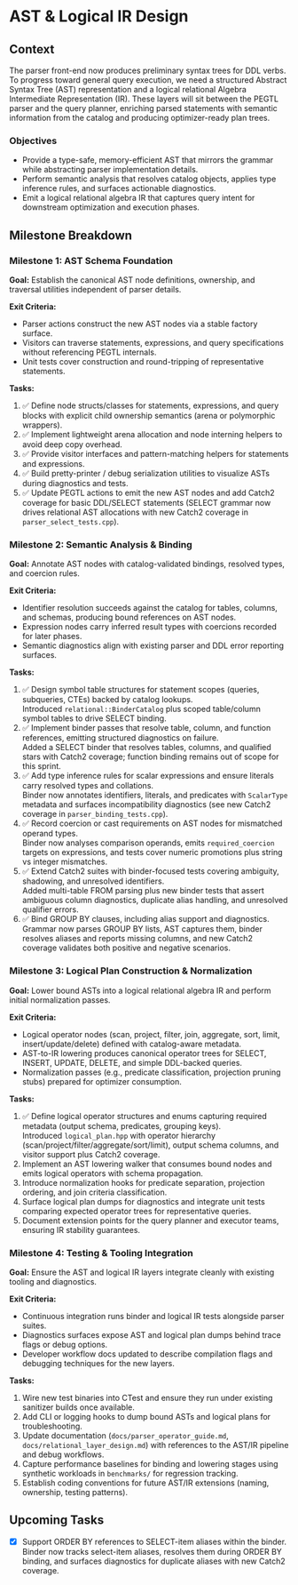# AST & Logical IR Design

## Context
The parser front-end now produces preliminary syntax trees for DDL verbs. To progress toward general query execution, we need a structured Abstract Syntax Tree (AST) representation and a logical relational Algebra Intermediate Representation (IR). These layers will sit between the PEGTL parser and the query planner, enriching parsed statements with semantic information from the catalog and producing optimizer-ready plan trees.

### Objectives
- Provide a type-safe, memory-efficient AST that mirrors the grammar while abstracting parser implementation details.
- Perform semantic analysis that resolves catalog objects, applies type inference rules, and surfaces actionable diagnostics.
- Emit a logical relational algebra IR that captures query intent for downstream optimization and execution phases.

## Milestone Breakdown

### Milestone 1: AST Schema Foundation
**Goal:** Establish the canonical AST node definitions, ownership, and traversal utilities independent of parser details.

**Exit Criteria:**
- Parser actions construct the new AST nodes via a stable factory surface.
- Visitors can traverse statements, expressions, and query specifications without referencing PEGTL internals.
- Unit tests cover construction and round-tripping of representative statements.

**Tasks:**
1. ✅ Define node structs/classes for statements, expressions, and query blocks with explicit child ownership semantics (arena or polymorphic wrappers).
2. ✅ Implement lightweight arena allocation and node interning helpers to avoid deep copy overhead.
3. ✅ Provide visitor interfaces and pattern-matching helpers for statements and expressions.
4. ✅ Build pretty-printer / debug serialization utilities to visualize ASTs during diagnostics and tests.
5. ✅ Update PEGTL actions to emit the new AST nodes and add Catch2 coverage for basic DDL/SELECT statements (SELECT grammar now drives relational AST allocations with new Catch2 coverage in `parser_select_tests.cpp`).

### Milestone 2: Semantic Analysis & Binding
**Goal:** Annotate AST nodes with catalog-validated bindings, resolved types, and coercion rules.

**Exit Criteria:**
- Identifier resolution succeeds against the catalog for tables, columns, and schemas, producing bound references on AST nodes.
- Expression nodes carry inferred result types with coercions recorded for later phases.
- Semantic diagnostics align with existing parser and DDL error reporting surfaces.

**Tasks:**
1. ✅ Design symbol table structures for statement scopes (queries, subqueries, CTEs) backed by catalog lookups.  
	Introduced `relational::BinderCatalog` plus scoped table/column symbol tables to drive SELECT binding.
2. ✅ Implement binder passes that resolve table, column, and function references, emitting structured diagnostics on failure.  
	Added a SELECT binder that resolves tables, columns, and qualified stars with Catch2 coverage; function binding remains out of scope for this sprint.
3. ✅ Add type inference rules for scalar expressions and ensure literals carry resolved types and collations.  \
	Binder now annotates identifiers, literals, and predicates with `ScalarType` metadata and surfaces incompatibility diagnostics (see new Catch2 coverage in `parser_binding_tests.cpp`).
4. ✅ Record coercion or cast requirements on AST nodes for mismatched operand types.  \
	Binder now analyses comparison operands, emits `required_coercion` targets on expressions, and tests cover numeric promotions plus string vs integer mismatches.
5. ✅ Extend Catch2 suites with binder-focused tests covering ambiguity, shadowing, and unresolved identifiers.  \
	Added multi-table FROM parsing plus new binder tests that assert ambiguous column diagnostics, duplicate alias handling, and unresolved qualifier errors.
6. ✅ Bind GROUP BY clauses, including alias support and diagnostics.  \
	Grammar now parses GROUP BY lists, AST captures them, binder resolves aliases and reports missing columns, and new Catch2 coverage validates both positive and negative scenarios.

### Milestone 3: Logical Plan Construction & Normalization
**Goal:** Lower bound ASTs into a logical relational algebra IR and perform initial normalization passes.

**Exit Criteria:**
- Logical operator nodes (scan, project, filter, join, aggregate, sort, limit, insert/update/delete) defined with catalog-aware metadata.
- AST-to-IR lowering produces canonical operator trees for SELECT, INSERT, UPDATE, DELETE, and simple DDL-backed queries.
- Normalization passes (e.g., predicate classification, projection pruning stubs) prepared for optimizer consumption.

**Tasks:**
1. ✅ Define logical operator structures and enums capturing required metadata (output schema, predicates, grouping keys).  \
	Introduced `logical_plan.hpp` with operator hierarchy (scan/project/filter/aggregate/sort/limit), output schema columns, and visitor support plus Catch2 coverage.
2. Implement an AST lowering walker that consumes bound nodes and emits logical operators with schema propagation.
3. Introduce normalization hooks for predicate separation, projection ordering, and join criteria classification.
4. Surface logical plan dumps for diagnostics and integrate unit tests comparing expected operator trees for representative queries.
5. Document extension points for the query planner and executor teams, ensuring IR stability guarantees.

### Milestone 4: Testing & Tooling Integration
**Goal:** Ensure the AST and logical IR layers integrate cleanly with existing tooling and diagnostics.

**Exit Criteria:**
- Continuous integration runs binder and logical IR tests alongside parser suites.
- Diagnostics surfaces expose AST and logical plan dumps behind trace flags or debug options.
- Developer workflow docs updated to describe compilation flags and debugging techniques for the new layers.

**Tasks:**
1. Wire new test binaries into CTest and ensure they run under existing sanitizer builds once available.
2. Add CLI or logging hooks to dump bound ASTs and logical plans for troubleshooting.
3. Update documentation (`docs/parser_operator_guide.md`, `docs/relational_layer_design.md`) with references to the AST/IR pipeline and debug workflows.
4. Capture performance baselines for binding and lowering stages using synthetic workloads in `benchmarks/` for regression tracking.
5. Establish coding conventions for future AST/IR extensions (naming, ownership, testing patterns).

## Upcoming Tasks

- [x] Support ORDER BY references to SELECT-item aliases within the binder.  \
	Binder now tracks select-item aliases, resolves them during ORDER BY binding, and surfaces diagnostics for duplicate aliases with new Catch2 coverage.
